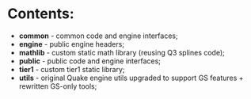 # Contents:

* **common** - common code and engine interfaces;
* **engine** - public engine headers;
* **mathlib** - custom static math library (reusing Q3 splines code);
* **public** - public code and engine interfaces;
* **tier1** - custom tier1 static library;
* **utils** - original Quake engine utils upgraded to support GS features + rewritten GS-only tools;